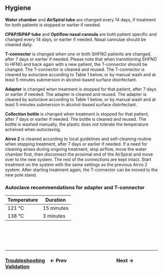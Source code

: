 ## Hygiene

**Water chamber** and **AirSpiral tube** are changed every 14 days, if treatment for both patients is stopped or earlier if needed.

**CPAP/BiPAP tube** and **Optiflow nasal cannula** are both patient specific and changed every 14 days, or earlier if needed. Nasal cannulae should be cleaned daily.

**T-connector** is changed when one or both SHFNO patients are changed, after 7 days or earlier if needed. Please note that when transitioning SHFNO to HFNO and back again with a new patient, the T-connector should be changed. The T-connector is cleaned and reused. The T-connector is cleaned by autoclave according to Table 1 below, or by manual wash and at least 5 minutes submersion in alcohol-based surface disinfectant.

**Adapter** is changed when treatment is stopped for that patient, after 7 days or earlier if needed. The adapter is cleaned and reused. The adapter is cleaned by autoclave according to Table 1 below, or by manual wash and at least 5 minutes submersion in alcohol-based surface disinfectant.

**Collection bottle** is changed when treatment is stopped for that patient, after 7 days or earlier if needed. The bottle is cleaned and reused. The bottle is washed manually, the plastic does not tolerate the temperature acheived when autoclaving.

**Airvo 2** is cleaned according to local guidelines and self-cleaning routine when stopping treatment, after 7 days or earlier if needed. If a need for cleaning arises during ongoing treatment, stop airflow, move the water chamber first, then disconnect the proximal end of the AirSpiral and move over to the new system. The rest of the connections are kept intact. Start treatment on the system with the same settings as the previous Airvo 2 system. After starting treatment again, the T-connector can be moved to the new pole stand.

### Autoclave recommendations for adapter and T-connector

| Temperature | Duration   |
| ----------- | ---------- |
| 121 °C      | 15 minutes |
| 138 °C      | 3 minutes  |

<br /><br /><br /><br />

---

### [**Troubleshooting**](05%20Troubleshooting.md)&emsp;← Prev&emsp;&emsp;&emsp;&emsp;&emsp;&emsp;&emsp;&emsp;&emsp;&emsp;Next →&emsp;[**Validation**](07%20Validation.md)
